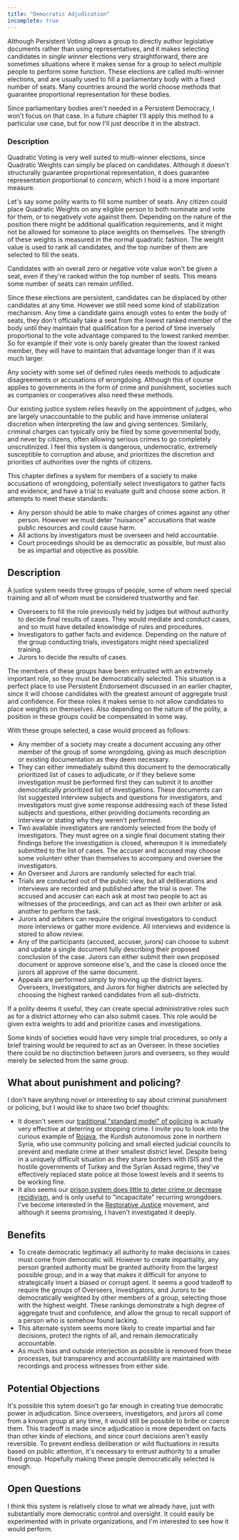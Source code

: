 ```yaml
---
title: "Democratic Adjudication"
incomplete: true
---
```





Although Persistent Voting allows a group to directly author legislative documents rather than using representatives, and it makes selecting candidates in *single winner* elections very straightforward, there are sometimes situations where it makes sense for a group to select *multiple* people to perform some function. These elections are called multi-winner elections, and are usually used to fill a parliamentary body with a fixed number of seats. Many countries around the world choose methods that guarantee proportional representation for these bodies.

Since parliamentary bodies aren't needed in a Persistent Democracy, I won't focus on that case. In a future chapter I'll apply this method to a particular use case, but for now I'll just describe it in the abstract.

### Description

Quadratic Voting is very well suited to multi-winner elections, since Quadratic Weights can simply be placed on candidates. Although it doesn't structurally guarantee proportional representation, it does guarantee representation proportional to *concern*, which I hold is a more important measure.

Let's say some polity wants to fill some number of seats. Any citizen could place Quadratic Weights on any eligible person to both nominate and vote for them, or to negatively vote against them. Depending on the nature of the position there might be additional qualification requirements, and it might not be allowed for someone to place weights on themselves. The strength of these weights is measured in the normal quadratic fashion. The weight value is used to rank all candidates, and the top number of them are selected to fill the seats.

Candidates with an overall zero or negative vote value won't be given a seat, even if they're ranked within the top number of seats. This means some number of seats can remain unfilled.

Since these elections are persistent, candidates can be displaced by other candidates at any time. However we still need some kind of stabilization mechanism. Any time a candidate gains enough votes to enter the body of seats, they don't officially take a seat from the lowest ranked member of the body until they maintain that qualification for a period of time inversely proportional to the vote advantage compared to the lowest ranked member. So for example if their vote is only barely greater than the lowest ranked member, they will have to maintain that advantage longer than if it was much larger.

















Any society with some set of defined rules needs methods to adjudicate disagreements or accusations of wrongdoing. Although this of course applies to governments in the form of crime and punishment, societies such as companies or cooperatives also need these methods.

Our existing justice system relies heavily on the appointment of judges, who are largely unaccountable to the public and have immense unilateral discretion when interpreting the law and giving sentences. Similarly, criminal charges can typically only be filed by some governmental body, and never by citizens, often allowing serious crimes to go completely unscrutinized. I feel this system is dangerous, undemocratic, extremely susceptible to corruption and abuse, and prioritizes the discretion and priorities of authorities over the rights of citizens.

This chapter defines a system for members of a society to make accusations of wrongdoing, potentially select investigators to gather facts and evidence, and have a trial to evaluate guilt and choose some action. It attempts to meet these standards:

- Any person should be able to make charges of crimes against any other person. However we must deter "nuisance" accusations that waste public resources and could cause harm.
- All actions by investigators must be overseen and held accountable.
- Court proceedings should be as democratic as possible, but must also be as impartial and objective as possible.

## Description

A justice system needs three groups of people, some of whom need special training and all of whom must be considered trustworthy and fair.

- Overseers to fill the role previously held by judges but without authority to decide final results of cases. They would mediate and conduct cases, and so must have detailed knowledge of rules and procedures.
- Investigators to gather facts and evidence. Depending on the nature of the group conducting trials, investigators might need specialized training.
- Jurors to decide the results of cases.

The members of these groups have been entrusted with an extremely important role, so they must be democratically selected. This situation is a perfect place to use Persistent Endorsement discussed in an earlier chapter, since it will choose candidates with the greatest amount of aggregate trust and confidence. For these roles it makes sense to not allow candidates to place weights on themselves. Also depending on the nature of the polity, a position in these groups could be compensated in some way.

With these groups selected, a case would proceed as follows:

- Any member of a society may create a document accusing any other member of the group of some wrongdoing, giving as much description or existing documentation as they deem necessary.
- They can either immediately submit this document to the democratically prioritized list of cases to adjudicate, or if they believe some investigation must be performed first they can submit it to another democratically prioritized list of investigations. These documents can list suggested interview subjects and questions for investigators, and investigators must give some response addressing each of these listed subjects and questions, either providing documents recording an interview or stating why they weren't performed.
- Two available investigators are randomly selected from the body of investigators. They must agree on a single final document stating their findings before the investigation is closed, whereupon it is immediately submitted to the list of cases. The accuser and accused may choose some volunterr other than themselves to accompany and oversee the investigators.
- An Overseer and Jurors are randomly selected for each trial.
- Trials are conducted out of the public view, but all deliberations and interviews are recorded and published after the trial is over. The accused and accuser can each ask at most two people to act as witnesses of the proceedings, and can act as their own arbiter or ask another to perform the task.
- Jurors and arbiters can require the original investigators to conduct more interviews or gather more evidence. All interviews and evidence is stored to allow review.
- Any of the participants (accused, accuser, jurors) can choose to submit and update a single document fully describing their proposed conclusion of the case. Jurors can either submit their own proposed document or approve someone else's, and the case is closed once the jurors all approve of the same document.
- Appeals are performed simply by moving up the district layers. Overseers, Investigators, and Jurors for higher districts are selected by choosing the highest ranked candidates from all sub-districts.

If a polity deems it useful, they can create special administrative roles such as for a district attorney who can also submit cases. This role would be given extra weights to add and prioritize cases and investigations.

Some kinds of societies would have very simple trial procedures, so only a brief training would be required to act as an Overseer. In these societies there could be no disctinction between jurors and overseers, so they would merely be selected from the same group.

## What about punishment and policing?

I don't have anything novel or interesting to say about criminal punishment or policing, but I would like to share two brief thoughts:

- It doesn't seem our [traditional "standard model" of policing](https://cebcp.org/evidence-based-policing/what-works-in-policing/research-evidence-review/standard-model-policing-tactics/) is actually very effective at deterring or stopping crime. I invite you to look into the curious example of [Rojava](https://en.wikipedia.org/wiki/Autonomous_Administration_of_North_and_East_Syria#Policing_and_security), the Kurdish autonomous zone in northern Syria, who use community policing and small elected judicial councils to prevent and mediate crime at their smallest district level. Despite being in a uniquely difficult situation as they share borders with ISIS and the hostile governments of Turkey and the Syrian Assad regime, they've effectively replaced state police at those lowest levels and it seems to be working fine.
- It also seems our [prison system does little to deter crime or decrease recidivism](https://www.publicsafety.gc.ca/cnt/rsrcs/pblctns/ffcts-prsn-sntncs-rcdvsm/index-en.aspx), and is only useful to "incapacitate" recurring wrongdoers. I've become interested in the [Restorative Justice](https://en.wikipedia.org/wiki/Restorative_justice) movement, and although it seems promising, I haven't investigated it deeply.

<!--
https://cebcp.org/evidence-based-policing/what-works-in-policing/research-evidence-review/
https://www.cato.org/research-briefs-economic-policy/police-patrols-crime
https://whyy.org/segments/the-police-experiment-that-changed-what-we-know-about-foot-patrol/

https://www.resilience.org/stories/2020-08-26/police-abolition-and-other-revolutionary-lessons-from-rojava/
https://en.wikipedia.org/wiki/Asayish_(Rojava_regions)
https://en.wikipedia.org/wiki/Autonomous_Administration_of_North_and_East_Syria
https://www.greenleft.org.au/content/how-abolish-police-lessons-rojava
https://rojavainformationcenter.com/2020/06/interview-civil-defense-forces-commanders-on-community-policing-in-north-and-east-syria/
https://newpol.org/what-would-abolition-look-like/?print=pdf
-->

## Benefits

- To create democratic legitimacy all authority to make decisions in cases must come from democratic will. However to create impartiality, any person granted authority must be granted authority from the largest possible group, and in a way that makes it difficult for anyone to strategically insert a biased or corrupt agent. It seems a good tradeoff to require the groups of Overseers, Investigators, and Jurors to be democratically weighted by other members of a group, selecting those with the highest weight. These rankings demonstrate a high degree of aggregate trust and confidence, and allow the group to recall support of a person who is somehow found lacking.
- This alternate system seems more likely to create impartial and fair decisions, protect the rights of all, and remain democratically accountable.
- As much bias and outside interjection as possible is removed from these processes, but transparency and accountablility are maintained with recordings and process witnesses from either side.

## Potential Objections

It's possible this sytem doesn't go far enough in creating true democratic power in adjudication. Since overseers, investigators, and jurors all come from a known group at any time, it would still be possible to bribe or coerce them. This tradeoff is made since adjudication is more dependent on facts than other kinds of elections, and since court decisions aren't easily reversible. To prevent endless deliberation or wild fluctuations in results based on public attention, it's necessary to entrust authority to a smaller fixed group. Hopefully making these people democratically selected is enough.

## Open Questions

I think this system is relatively close to what we already have, just with substantially more democratic control and oversight. It could easily be experimented with in private organizations, and I'm interested to see how it would perform.
